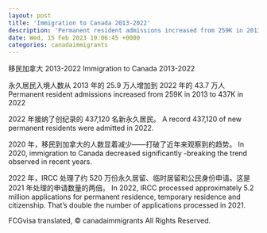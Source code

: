 ```yaml
---
layout: post
title: 'Immigration to Canada 2013-2022'
description: 'Permanent resident admissions increased from 259K in 2013 to 437K in 2022 A record 437,120 of new permanent residents were...'
date: Wed, 15 Feb 2023 19:06:45 +0000
categories: canadaimmigrants
---
```


移民加拿大 2013-2022	Immigration to Canada 2013-2022
	
永久居民入境人数从 2013 年的 25.9 万人增加到 2022 年的 43.7 万人	Permanent resident admissions increased from 259K in 2013 to 437K in 2022
	
2022 年接纳了创纪录的 437,120 名新永久居民。	A record 437,120 of new permanent residents were admitted in 2022.
	
2020 年，移民到加拿大的人数显着减少——打破了近年来观察到的趋势。	In 2020, immigration to Canada decreased significantly -breaking the trend observed in recent years.
	
2022 年，IRCC 处理了约 520 万份永久居留、临时居留和公民身份申请。这是 2021 年处理的申请数量的两倍。	In 2022, IRCC processed approximately 5.2 million applications for permanent residence, temporary residence and citizenship. That’s double the number of applications processed in 2021.

FCGvisa translated, © canadaimmigrants All Rights Reserved.
